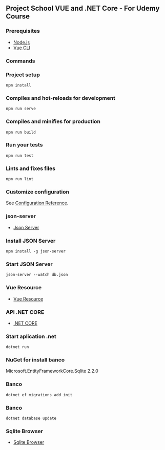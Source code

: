 ## Project School VUE and .NET Core - For Udemy Course

### Prerequisites  ###
* [Node.js](https://nodejs.org/) 
* [Vue CLI](https://cli.vuejs.org/) 


### Commands  ###
### Project setup ###
```
npm install
```

### Compiles and hot-reloads for development
```
npm run serve
```

### Compiles and minifies for production
```
npm run build
```

### Run your tests
```
npm run test
```

### Lints and fixes files
```
npm run lint
```

### Customize configuration
See [Configuration Reference](https://cli.vuejs.org/config/).


### json-server
* [Json Server](https://github.com/typicode/json-server) 

### Install JSON Server
```
npm install -g json-server
```

### Start JSON Server
```
json-server --watch db.json
```

### Vue Resource
* [Vue Resource](https://github.com/pagekit/vue-resource) 


### API .NET CORE
* [.NET CORE](https://dotnet.microsoft.com/download/dotnet-core/thank-you/sdk-2.2.207-windows-x64-installer) 


### Start aplication .net
```
dotnet run
```

### NuGet for install banco
Microsoft.EntityFrameworkCore.Sqlite 2.2.0

### Banco
```
dotnet ef migrations add init
```

### Banco
```
dotnet database update
```

### Sqlite Browser
* [Sqlite Browser](https://sqlitebrowser.org/) 



